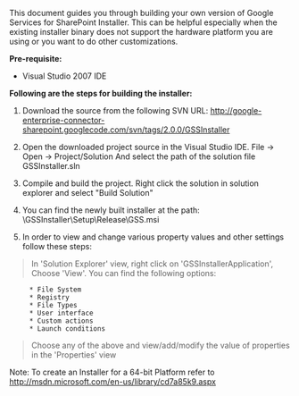 This document guides you through building your own version of Google Services for SharePoint Installer. This can be helpful especially when the existing installer binary does not support the hardware platform you are using or you want to do other customizations.

**Pre-requisite:**
  * Visual Studio 2007 IDE

**Following are the steps for building the installer:**

1. Download the source from the following SVN URL:
http://google-enterprise-connector-sharepoint.googlecode.com/svn/tags/2.0.0/GSSInstaller

2. Open the downloaded project source in the Visual Studio IDE.
File -> Open -> Project/Solution
And select the path of the solution file GSSInstaller.sln

3. Compile and build the project.
Right click the solution in solution explorer and select "Build Solution"

4. You can find the newly built installer at the path:
\GSSInstaller\Setup\Release\GSS.msi

5. In order to view and change various property values and other settings follow these steps:

> In 'Solution Explorer' view, right click on 'GSSInstallerApplication', Choose 'View'.
> You can find the following options:
```
     * File System
     * Registry
     * File Types
     * User interface
     * Custom actions
     * Launch conditions
```

> Choose any of the above and view/add/modify the value of properties in the 'Properties' view



Note: To create an Installer for a 64-bit Platform refer to http://msdn.microsoft.com/en-us/library/cd7a85k9.aspx